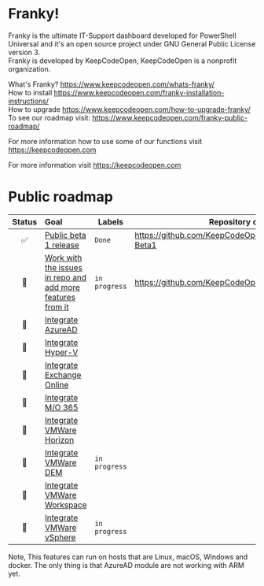 # Franky!
Franky is the ultimate IT-Support dashboard developed for PowerShell Universal and it's an open source project under GNU General Public License version 3.  
Franky is developed by KeepCodeOpen, KeepCodeOpen is a nonprofit organization.  
  
What's Franky? <https://www.keepcodeopen.com/whats-franky/>  
How to install <https://www.keepcodeopen.com/franky-installation-instructions/>  
How to upgrade <https://www.keepcodeopen.com/how-to-upgrade-franky/>  
To see our roadmap visit: <https://www.keepcodeopen.com/franky-public-roadmap/>  
  
For more information how to use some of our functions visit <https://keepcodeopen.com>  
  
For more information visit <https://keepcodeopen.com>  
  
# Public roadmap
| Status | Goal | Labels | Repository or release |
| :---: | :--- | --- | --- |
| ✅ | [Public beta 1 release]() |`Done`| <https://github.com/KeepCodeOpen/Franky/releases/tag/v1.0-Beta1> |
| 🚀 | [Work with the issues in repo and add more features from it]() |`in progress`| <https://github.com/KeepCodeOpen/Franky/issues> |
| 🚀 | [Integrate AzureAD]() | | |
| 🚀 | [Integrate Hyper-V]() | | |
| 🚀 | [Integrate Exchange Online]() | | |
| 🚀 | [Integrate M/O 365]() | | |
| 🚀 | [Integrate VMWare Horizon]() | | |
| 🚀 | [Integrate VMWare DEM]() |`in progress`| |
| 🚀 | [Integrate VMWare Workspace]() | | |
| 🚀 | [Integrate VMWare vSphere]() |`in progress`| |  
  
Note, This features can run on hosts that are Linux, macOS, Windows and docker. The only thing is that AzureAD module are not working with ARM yet.  